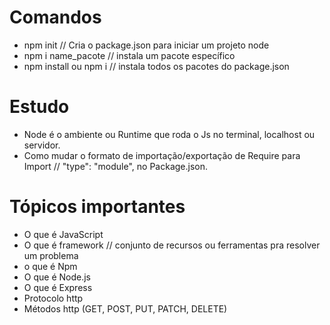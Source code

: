 # Comandos 

- npm init // Cria o package.json  para iniciar um projeto node 
- npm i name_pacote // instala um pacote específico
- npm install 
ou 
    npm i // instala todos os pacotes do package.json


# Estudo

- Node é o ambiente ou Runtime que roda o Js no terminal, localhost ou servidor.
- Como mudar o formato de importação/exportação de Require para Import // "type": "module", no Package.json.

# Tópicos importantes

- O que é JavaScript
- O que é framework // conjunto de recursos ou ferramentas pra resolver um problema
- o que é Npm
- O que é Node.js
- O que é Express
- Protocolo http
- Métodos http (GET, POST, PUT, PATCH, DELETE)